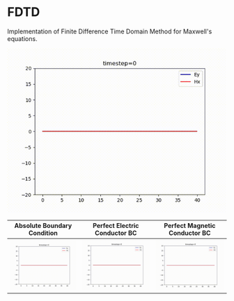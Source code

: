 # FDTD

Implementation of Finite Difference Time Domain Method for Maxwell's equations. 



![Alt Text](https://github.com/okhmat/FDTD/blob/f953ff5af5f965e042b09b1631e60cd2109f37c5/abc.gif)


Absolute Boundary Condition             |  Perfect Electric Conductor BC | Perfect Magnetic Conductor BC
:-------------------------:|:-------------------------:|:-------------------------:
![](https://github.com/okhmat/FDTD/blob/f953ff5af5f965e042b09b1631e60cd2109f37c5/abc.gif)  |  ![](https://github.com/okhmat/FDTD/blob/f953ff5af5f965e042b09b1631e60cd2109f37c5/abc.gif) | ![](https://github.com/okhmat/FDTD/blob/f953ff5af5f965e042b09b1631e60cd2109f37c5/abc.gif)
